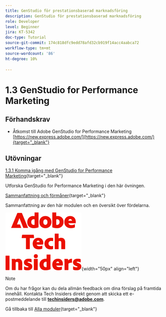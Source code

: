 ```yaml
---
title: GenStudio för prestationsbaserad marknadsföring
description: GenStudio för prestationsbaserad marknadsföring
role: Developer
level: Beginner
jira: KT-5342
doc-type: Tutorial
source-git-commit: 174c818dfc9edd78afd32cb919f14acc4aabca72
workflow-type: tm+mt
source-wordcount: '86'
ht-degree: 10%

---
```


# 1.3 GenStudio for Performance Marketing


## Förhandskrav

- Åtkomst till Adobe GenStudio for Performance Marketing [https://new.express.adobe.com/](https://new.express.adobe.com/){target="_blank"}

## Utövningar

[1.3.1 Komma igång med GenStudio for Performance Marketing](./ex1.md){target="_blank"}

Utforska GenStudio for Performance Marketing i den här övningen.

[Sammanfattning och förmåner](./summary.md){target="_blank"}

Sammanfattning av den här modulen och en översikt över fördelarna.

![Tech Insiders](./../../../assets/images/techinsiders.png){width="50px" align="left"}

>[!NOTE]
>
>Om du har frågor kan du dela allmän feedback om dina förslag på framtida innehåll. Kontakta Tech Insiders direkt genom att skicka ett e-postmeddelande till **techinsiders@adobe.com**.

Gå tillbaka till [Alla moduler](../../../overview.md){target="_blank"}

